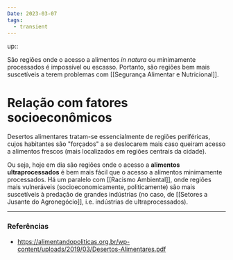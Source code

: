 ```yaml
---
Date: 2023-03-07
tags:
  - transient
---
```

up:: 

São regiões onde o acesso a alimentos *in natura* ou minimamente processados é impossível ou escasso. Portanto, são regiões bem mais suscetíveis a terem problemas com [[Segurança Alimentar e Nutricional]].

# Relação com fatores socioeconômicos
Desertos alimentares tratam-se essencialmente de regiões periféricas, cujos habitantes são "forçados" a se deslocarem mais caso queiram acesso a alimentos frescos (mais localizados em regiões centrais da cidade).

Ou seja, hoje em dia são regiões onde o acesso a **alimentos ultraprocessados** é bem mais fácil que o acesso a alimentos minimamente processados. Há um paralelo com [[Racismo Ambiental]], onde regiões mais vulneráveis (socioeconomicamente, politicamente) são mais suscetíveis à predação de grandes indústrias (no caso, de [[Setores a Jusante do Agronegócio]], i.e. indústrias de ultraprocessados).

---
### Referências
- https://alimentandopoliticas.org.br/wp-content/uploads/2019/03/Desertos-Alimentares.pdf